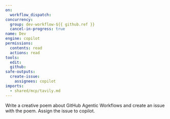 ```yaml
---
on: 
  workflow_dispatch:
concurrency:
  group: dev-workflow-${{ github.ref }}
  cancel-in-progress: true
name: Dev
engine: copilot
permissions:
  contents: read
  actions: read
tools:
  edit:
  github:
safe-outputs:
  create-issue:
    assignees: copilot
imports:
  - shared/mcp/tavily.md
---
```


Write a creative poem about GitHub Agentic Workflows and create an issue with the poem. Assign the issue to copilot.
